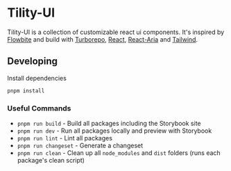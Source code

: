 # Tility-UI

Tility-UI is a collection of customizable react ui components.
It's inspired by [Flowbite](https://flowbite-react.com) and build with [Turborepo](https://turbo.build/repo), [React](https://reactjs.org/), [React-Aria](https://github.com/adobe/react-spectrum) and [Tailwind](https://tailwindcss.com).

## Developing

Install dependencies

```bashgit init .
pnpm install
```

### Useful Commands

- `pnpm run build` - Build all packages including the Storybook site
- `pnpm run dev` - Run all packages locally and preview with Storybook
- `pnpm run lint` - Lint all packages
- `pnpm run changeset` - Generate a changeset
- `pnpm run clean` - Clean up all `node_modules` and `dist` folders (runs each package's clean script)
